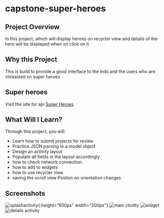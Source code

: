 # capstone-super-heroes

## Project Overview
In this project, which will display heroes on recycler view and 
details of the hero will be displayed when on click on it

## Why this Project

This is build to provide a good interface to the kids and 
the users who are intreasted on super heroes

## Super heroes
Visit the site for api [Super Heroes](https://www.superheroapi.com/)


## What Will I Learn?
Through this project, you will:
- Learn how to submit projects for review
- Practice JSON parsing to a model object
- Design an activity layout
- Populate all fields in the layout accordingly
- how to check network connection.
- how to add to widgets
- how to use recycler view
- saving the scroll view Positon on orientation changes


## Screenshots

![splashactivity](https://user-images.githubusercontent.com/46238137/54760732-a869ac80-4c16-11e9-93b2-98dd58c889da.png){:height="600px" width="300px"}
![main ctivitty](https://user-images.githubusercontent.com/46238137/54759227-a8b47880-4c13-11e9-943e-a9e61a7d9537.png)
![widget](https://user-images.githubusercontent.com/46238137/54760727-a43d8f00-4c16-11e9-8aca-9659b28c2cec.png)
![details activity](https://user-images.githubusercontent.com/46238137/54760755-b3bcd800-4c16-11e9-8bd2-8cd839053617.png)


